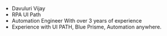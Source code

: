 - Davuluri Vijay
- RPA UI Path 
- Automation Engineer With over 3 years of experience  
- Experience with UI PATH, Blue Prisme, Automation anywhere. 
<!---
Vijaydavuluri/Vijaydavuluri is a ✨ special ✨ repository because its `README.md` (this file) appears on your GitHub profile.
You can click the Preview link to take a look at your changes.
--->
